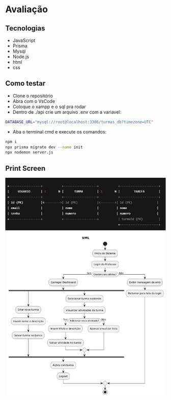 # Avaliação

## Tecnologias
- JavaScript
- Prisma
- Mysql
- Node.js
- html
- css

## Como testar
- Clone o repositório
- Abra com o VsCode
- Coloque o xampp e o sql pra rodar
- Dentro de ./api crie um arquivo .env com a variavel:
```bash 
DATABASE_URL="mysql://root@localhost:3306/turmas_db?timezone=UTC"
```
- Aba o terminal cmd e execute os comandos:
```bash
npm i 
npx prisma migrate dev --name init
npx nodemon server.js
```
## Print Screen
![der](./docs/der.png)
![uml](./docs/uml.png)

